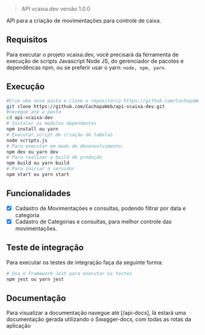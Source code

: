 > API vcaixa.dev versão 1.0.0

API para a criação de movimentações para controle de caixa.

## Requisitos

Para executar o projeto vcaixa.dev, você precisará da ferramenta de execução de scripts Javascript Node JS,
do gerenciador de pacotes e dependêncas npm, ou se preferir usar o yarn:
`node, npm, yarn`.

## Execução

```bash
#Crie uma nova pasta e clone o repositório https://github.com/CachopaWeb/api-vcaixa-dev.git
git clone https://github.com/CachopaWeb/api-vcaixa-dev.git
#navegue ate a pasta
cd api-vcaixa-dev
# Instalar os módulos dependentes
npm install ou yarn
# Executar script de criação de tabelas
node scripts.js
# Para executar em modo de desenvolvimento:
npm dev ou yarn dev
# Para realizar o build de produção
npm build ou yarn build
# Para iniciar o servidor
npm start ou yarn start
```
## Funcionalidades
- [x] Cadastro de Movimentações e consultas, podendo filtrar por data e categoria
- [x] Cadastro de Categorias e consultas, para melhor controle das movimentações.

## Teste de integração

Para executar os testes de integração faça da seguinte forma:
```bash
# Usa o framework Jest para executar os testes
npm jest ou yarn jest
```

## Documentação

Para visualizar a documentação navegue até [/api-docs], lá estará uma documentação gerada
utilizando o Swagger-docs, com todas as rotas da aplicação
